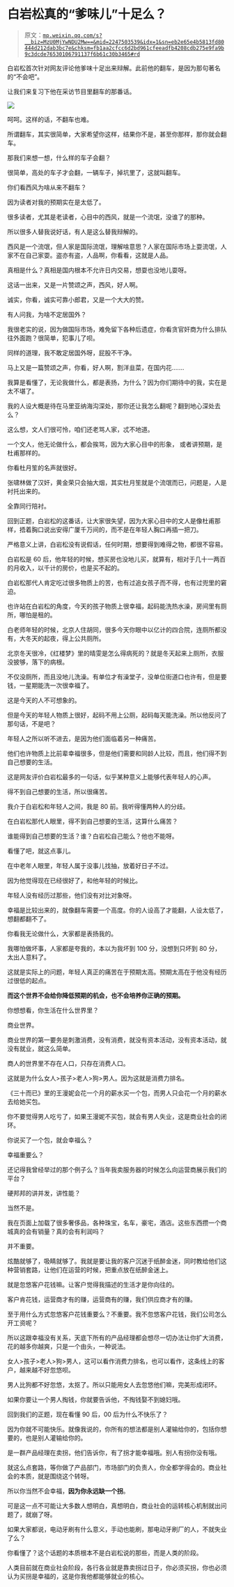 # 白岩松真的“爹味儿”十足么？

> 原文：[`mp.weixin.qq.com/s?__biz=MzU0MjYwNDU2Mw==&mid=2247503539&idx=1&sn=eb2e65e4b5813fd80444d212dab3bc7e&chksm=fb1aa2cfcc6d2bd961cfeeadfb4208cdb275e9fa9b9c3dcde76530106791137f6b61c30b3465#rd`](http://mp.weixin.qq.com/s?__biz=MzU0MjYwNDU2Mw==&mid=2247503539&idx=1&sn=eb2e65e4b5813fd80444d212dab3bc7e&chksm=fb1aa2cfcc6d2bd961cfeeadfb4208cdb275e9fa9b9c3dcde76530106791137f6b61c30b3465#rd)

白岩松首次针对网友评论他爹味十足出来辩解。此前他的翻车，是因为那句著名的“不会吧”。 

让我们来复习下他在采访节目里翻车的那番话。 

![](img/d8bb0a30fe18c7646e98d442a282a54e.png)

呵呵。这样的话，不翻车也难。 

所谓翻车，其实很简单，大家希望你这样，结果你不是，甚至你那样，那你就会翻车。 

那我们来想一想，什么样的车子会翻？ 

很简单，高处的车子才会翻，一辆车子，掉坑里了，这就叫翻车。

你们看西风为啥从来不翻车？

因为读者对我的预期实在是太低了。

很多读者，尤其是老读者，心目中的西风，就是一个流氓，没谁了的那种。 

所以很多人替我说好话，有人是这么替我辩解的。 

西风是一个流氓，但人家是国际流氓，理解啥意思？人家在国际市场上耍流氓，人家不在自己家耍。盗亦有盗，人品啊，你看看，这就是人品。

真相是什么？真相是国内根本不允许日内交易，想耍也没地儿耍呀。 

这话一出来，又是一片赞颂之声，西风，好人啊。 

诚实，你看，诚实可靠小郎君，又是一个大大的赞。 

有人问我，为啥不定居国外？ 

我很老实的说，因为做国际市场，难免留下各种后遗症，你看贪官奸商为什么排队往外面跑？很简单，犯事儿了呗。

同样的道理，我不敢定居国外呀，屁股不干净。

马上又是一篇赞颂之声，你看，好人啊，割洋韭菜，在国内花.......

我算是看懂了，无论我做什么，都是表扬，为什么？因为你们期待中的我，实在是太不堪了。 

我的人设大概是待在马里亚纳海沟深处，那你还让我怎么翻呢？翻到地心深处去么？

这么想，文人们很可怜，咱们还老骂人家，忒不地道。 

一个文人，他无论做什么，都会挨骂，因为大家心目中的形象， 或者讲预期，是杜甫那样的。 

你看杜月笙的名声就很好。 

张啸林做了汉奸，黄金荣只会抽大烟，其实杜月笙就是个流氓而已，问题是，人是衬托出来的。

全靠同行陪衬。 

回到正题，白岩松的这番话，让大家很失望，因为大家心目中的文人是像杜甫那样，捂着胸口说出安得广厦千万间的，而不是在年轻人胸口再插一把刀。 

严格意义上讲，白岩松没有说假话，任何时期，想要得到难得之物，都很不容易。 

白岩松是 60 后，他年轻的时候，想买房也没地儿买，就算有，相对于几十一两百的月收入，以千计的房价，也是买不起的。

白岩松那代人肯定吃过很多物质上的苦，也有过追女孩子而不得，也有过兜里的窘迫。

也许站在白岩松的角度，今天的孩子物质上很幸福，起码能洗热水澡，房间里有厕所，哪怕是租的。

白老师年轻的时候，北京人住胡同，很多今天你眼中以亿计的四合院，连厕所都没有，大冬天的起夜，得上公共厕所。 

北京冬天很冷，《红楼梦》里的晴雯是怎么得病死的？就是冬天起来上厕所，衣服没披够，落下的病根。

不仅没厕所，而且没地儿洗澡。有单位才有澡堂子，没单位街道口也许有，但是要钱，一星期能洗一次很幸福了。 

这是今天的人不可想象的。 

但是今天的年轻人物质上很好，起码不用上公厕，起码每天能洗澡。所以他反问了那句话，不是吧？

年轻人之所以听不进去，是因为他们面临着另一种痛苦。 

他们也许物质上比前辈幸福很多，但是他们需要和同龄人比较，而且，他们得不到自己想要的生活。

这是网友评价白岩松最多的一句话，似乎某种意义上能够代表年轻人的心声。

得不到自己想要的生活，所以很痛苦。

我介于白岩松和年轻人之间，我是 80 前。我听得懂两种人的分歧。 

在白岩松那代人眼里，得不到自己想要的生活，这算什么痛苦？

谁能得到自己想要的生活？谁？白岩松自己能么？他也不能呀。 

看懂了吧，就这点事儿。 

在中老年人眼里，年轻人属于没事儿找抽，放着好日子不过。 

因为他觉得现在已经很好了，和他年轻的时候比。 

年轻人没有经历过那些，他们没有对比对象呀。 

幸福是比较出来的，就像翻车需要一个高度。你的人设高了才能翻，人设太低了，想翻都翻不了。

你看我无论做什么，大家都是表扬我的。 

我哪怕做坏事，人家都是夸我的，本以为我坏到 100 分，没想到只坏到 80 分，太出人意料了。

这就是实际上的问题，年轻人真正的痛苦在于预期太高。预期太高在于他没有经历过很低的起点。

**而这个世界不会给你降低预期的机会，也不会培养你正确的预期。** 

你想想看，你生活在什么世界里？

商业世界。

商业世界的第一要务是刺激消费，没有消费，就没有资本活动，没有资本活动，就没有就业，就这么简单。

商人的世界里不存在人口，只存在消费人口。 

这就是为什么女人>孩子>老人>狗>男人。因为这就是消费力排名。

《三十而已》里的王漫妮会花一个月的薪水买一个包，而男人只会花一个月的薪水去给她买包。 

你不要觉得男人吃亏了，如果王漫妮不买包，就会有男人失业，这是商业社会的闭环。 

你说买了一个包，就会幸福么？ 

幸福重要么？ 

还记得我曾经举过的那个例子么？当年我卖服务器的时候怎么向运营商展示我们的平台？ 

硬邦邦的讲并发，讲性能？

当然不是。 

我在页面上加载了很多奢侈品，各种珠宝，名车，豪宅，酒店。这些东西攒一个商城真的会有销量？真的会有利润吗？

并不重要。

炫酷就够了，吸睛就够了。我就是要让我的客户沉迷于纸醉金迷，同时教给他们这种营销套路，让他们在运营的时候，把重点放在纸醉金迷上。

就是忽悠客户花钱嘛。让客户觉得我描述的生活才是你向往的。

客户肯花钱，运营商才有的赚，运营商有的赚，我们供应商才有的赚。 

至于用什么方式忽悠客户花钱重要么？不重要。我不忽悠客户花钱，我们公司怎么开工资呢？ 

所以这跟幸福没有关系，天底下所有的产品经理都会想尽一切办法让你扩大消费，花的越多你越爽，只是一个由头，一种说法。 

女人>孩子>老人>狗>男人，这可以看作消费力排名，也可以看作，这条线上的客户，越来越不好忽悠呗。

男人比狗都不好忽悠，太抠了。所以只能用女人去忽悠他们嘛，完美形成闭环。

如果你要让一个男人掏钱，你就要告诉他，不掏钱娶不到媳妇哦。 

回到我们的正题，现在看懂 90 后，00 后为什么不快乐了？ 

因为你就不可能快乐。就像我说的，你所有的想法都是别人灌输给你的，包括你想要的，也是别人灌输给你的。

是一群产品经理在卖拐，他们告诉你，有了拐才能幸福哦。别人有拐你没有哦。

就这么点套路，等你做了产品部门，市场部门的负责人，你全都学得会的。商业社会的本质，就是围绕这个转呀。 

所以你当然不会幸福，**因为你永远缺一个拐**。 

可是这一点不可能让大多数人想明白，真想明白，商业社会的运转核心机制就出问题了，就崩了呀。

如果大家都说，电动牙刷有什么意义，手动也能刷，那电动牙刷厂的人，不就失业了么？ 

你看懂了？这个话题的本质根本不是白岩松说的那些，而是人类的阶段。 

人类目前就在商业社会阶段，各行各业就是靠卖拐过日子，你必须买拐，你也必须认为买拐是幸福的，这是你我他都能够就业的核心。